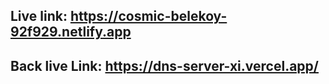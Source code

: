 

## Live link: https://cosmic-belekoy-92f929.netlify.app
## Back live Link: https://dns-server-xi.vercel.app/ 